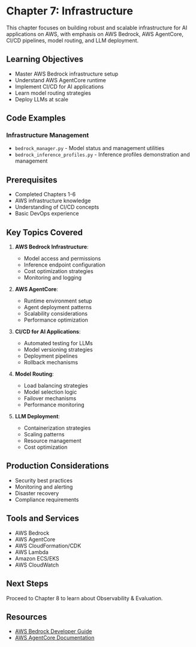 # Chapter 7: Infrastructure

This chapter focuses on building robust and scalable infrastructure for AI applications on AWS, with emphasis on AWS Bedrock, AWS AgentCore, CI/CD pipelines, model routing, and LLM deployment.

## Learning Objectives
- Master AWS Bedrock infrastructure setup
- Understand AWS AgentCore runtime
- Implement CI/CD for AI applications
- Learn model routing strategies
- Deploy LLMs at scale

## Code Examples

### Infrastructure Management
- `bedrock_manager.py` - Model status and management utilities
- `bedrock_inference_profiles.py` - Inference profiles demonstration and management

## Prerequisites
- Completed Chapters 1-6
- AWS infrastructure knowledge
- Understanding of CI/CD concepts
- Basic DevOps experience

## Key Topics Covered
1. **AWS Bedrock Infrastructure**:
   - Model access and permissions
   - Inference endpoint configuration
   - Cost optimization strategies
   - Monitoring and logging

2. **AWS AgentCore**:
   - Runtime environment setup
   - Agent deployment patterns
   - Scalability considerations
   - Performance optimization

3. **CI/CD for AI Applications**:
   - Automated testing for LLMs
   - Model versioning strategies
   - Deployment pipelines
   - Rollback mechanisms

4. **Model Routing**:
   - Load balancing strategies
   - Model selection logic
   - Failover mechanisms
   - Performance monitoring

5. **LLM Deployment**:
   - Containerization strategies
   - Scaling patterns
   - Resource management
   - Cost optimization

## Production Considerations
- Security best practices
- Monitoring and alerting
- Disaster recovery
- Compliance requirements

## Tools and Services
- AWS Bedrock
- AWS AgentCore
- AWS CloudFormation/CDK
- AWS Lambda
- Amazon ECS/EKS
- AWS CloudWatch

## Next Steps
Proceed to Chapter 8 to learn about Observability & Evaluation.

## Resources
- [AWS Bedrock Developer Guide](https://docs.aws.amazon.com/bedrock/)
- [AWS AgentCore Documentation](https://docs.aws.amazon.com/bedrock-agentcore/)
